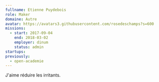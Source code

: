 ```yaml
---
fullname: Etienne Puydebois
role: Maker
domaine: Autre
avatar: https://avatars3.githubusercontent.com/rosedeschamps?s=600
missions:
  - start: 2017-09-04
    end: 2018-03-02
    employer: dinum
    status: admin
startups:
previously:
  - open-academie
---
```


J'aime réduire les irritants.
